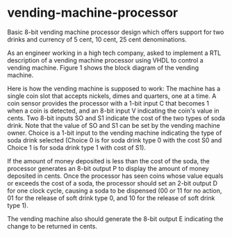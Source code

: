 # vending-machine-processor

Basic 8-bit vending machine processor design which offers support for two drinks and currency of 5 cent, 10 cent, 25 cent denominations.

As an engineer working in a high tech company, asked to implement a RTL description of a vending machine processor using VHDL to control a vending machine. 
Figure 1 shows the block diagram of the vending machine.

Here is how the vending machine is supposed to work: 
The machine has a single coin slot that accepts nickels, dimes and quarters, one at a time. A coin sensor provides the processor with a 1-bit input C that becomes 1 when a coin is detected, and an 8-bit input V indicating the coin's value in cents. Two 8-bit inputs SO and S1 indicate the cost of the two types of soda drink. Note that the value of SO and S1 can be set by the vending machine owner. Choice is a 1-bit input to the vending machine indicating the type of soda drink selected (Choice 0 is for soda drink type 0 with the cost S0 and Choice 1 is for soda drink type 1 with cost of S1).

If the amount of money deposited is less than the cost of the soda, the processor generates an 8-bit output P to display the amount of money deposited in cents. Once the processor has seen coins whose value equals or exceeds the cost of a soda, the processor should set an 2-bit output D for one clock cycle, causing a soda to be dispensed (00 or 11 for no action, 01 for the release of soft drink type 0, and 10 for the
release of soft drink type 1).

The vending machine also should generate the 8-bit output E indicating the change to be returned in cents. 
